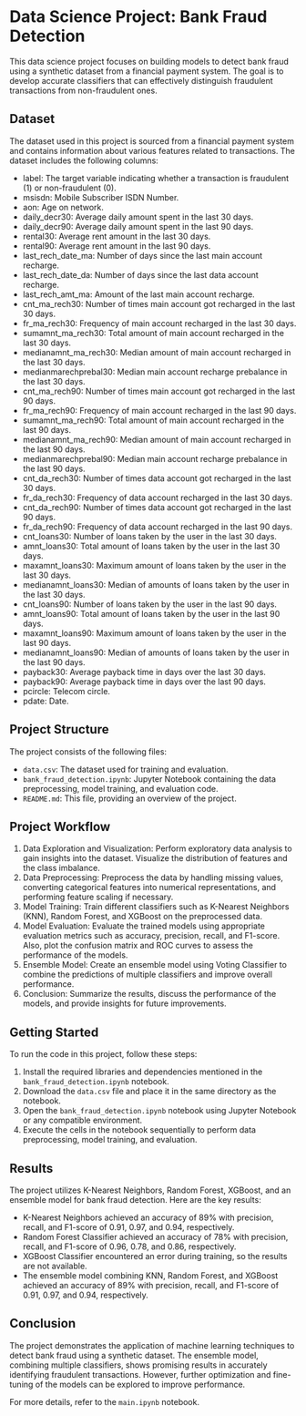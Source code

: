 # Data Science Project: Bank Fraud Detection

This data science project focuses on building models to detect bank fraud using a synthetic dataset from a financial payment system. The goal is to develop accurate classifiers that can effectively distinguish fraudulent transactions from non-fraudulent ones.

## Dataset

The dataset used in this project is sourced from a financial payment system and contains information about various features related to transactions. The dataset includes the following columns:

- label: The target variable indicating whether a transaction is fraudulent (1) or non-fraudulent (0).
- msisdn: Mobile Subscriber ISDN Number.
- aon: Age on network.
- daily_decr30: Average daily amount spent in the last 30 days.
- daily_decr90: Average daily amount spent in the last 90 days.
- rental30: Average rent amount in the last 30 days.
- rental90: Average rent amount in the last 90 days.
- last_rech_date_ma: Number of days since the last main account recharge.
- last_rech_date_da: Number of days since the last data account recharge.
- last_rech_amt_ma: Amount of the last main account recharge.
- cnt_ma_rech30: Number of times main account got recharged in the last 30 days.
- fr_ma_rech30: Frequency of main account recharged in the last 30 days.
- sumamnt_ma_rech30: Total amount of main account recharged in the last 30 days.
- medianamnt_ma_rech30: Median amount of main account recharged in the last 30 days.
- medianmarechprebal30: Median main account recharge prebalance in the last 30 days.
- cnt_ma_rech90: Number of times main account got recharged in the last 90 days.
- fr_ma_rech90: Frequency of main account recharged in the last 90 days.
- sumamnt_ma_rech90: Total amount of main account recharged in the last 90 days.
- medianamnt_ma_rech90: Median amount of main account recharged in the last 90 days.
- medianmarechprebal90: Median main account recharge prebalance in the last 90 days.
- cnt_da_rech30: Number of times data account got recharged in the last 30 days.
- fr_da_rech30: Frequency of data account recharged in the last 30 days.
- cnt_da_rech90: Number of times data account got recharged in the last 90 days.
- fr_da_rech90: Frequency of data account recharged in the last 90 days.
- cnt_loans30: Number of loans taken by the user in the last 30 days.
- amnt_loans30: Total amount of loans taken by the user in the last 30 days.
- maxamnt_loans30: Maximum amount of loans taken by the user in the last 30 days.
- medianamnt_loans30: Median of amounts of loans taken by the user in the last 30 days.
- cnt_loans90: Number of loans taken by the user in the last 90 days.
- amnt_loans90: Total amount of loans taken by the user in the last 90 days.
- maxamnt_loans90: Maximum amount of loans taken by the user in the last 90 days.
- medianamnt_loans90: Median of amounts of loans taken by the user in the last 90 days.
- payback30: Average payback time in days over the last 30 days.
- payback90: Average payback time in days over the last 90 days.
- pcircle: Telecom circle.
- pdate: Date.

## Project Structure

The project consists of the following files:

- `data.csv`: The dataset used for training and evaluation.
- `bank_fraud_detection.ipynb`: Jupyter Notebook containing the data preprocessing, model training, and evaluation code.
- `README.md`: This file, providing an overview of the project.

## Project Workflow

1. Data Exploration and Visualization: Perform exploratory data analysis to gain insights into the dataset. Visualize the distribution of features and the class imbalance.
2. Data Preprocessing: Preprocess the data by handling missing values, converting categorical features into numerical representations, and performing feature scaling if necessary.
3. Model Training: Train different classifiers such as K-Nearest Neighbors (KNN), Random Forest, and XGBoost on the preprocessed data.
4. Model Evaluation: Evaluate the trained models using appropriate evaluation metrics such as accuracy, precision, recall, and F1-score. Also, plot the confusion matrix and ROC curves to assess the performance of the models.
5. Ensemble Model: Create an ensemble model using Voting Classifier to combine the predictions of multiple classifiers and improve overall performance.
6. Conclusion: Summarize the results, discuss the performance of the models, and provide insights for future improvements.

## Getting Started

To run the code in this project, follow these steps:

1. Install the required libraries and dependencies mentioned in the `bank_fraud_detection.ipynb` notebook.
2. Download the `data.csv` file and place it in the same directory as the notebook.
3. Open the `bank_fraud_detection.ipynb` notebook using Jupyter Notebook or any compatible environment.
4. Execute the cells in the notebook sequentially to perform data preprocessing, model training, and evaluation.

## Results

The project utilizes K-Nearest Neighbors, Random Forest, XGBoost, and an ensemble model for bank fraud detection. Here are the key results:

- K-Nearest Neighbors achieved an accuracy of 89% with precision, recall, and F1-score of 0.91, 0.97, and 0.94, respectively.
- Random Forest Classifier achieved an accuracy of 78% with precision, recall, and F1-score of 0.96, 0.78, and 0.86, respectively.
- XGBoost Classifier encountered an error during training, so the results are not available.
- The ensemble model combining KNN, Random Forest, and XGBoost achieved an accuracy of 89% with precision, recall, and F1-score of 0.91, 0.97, and 0.94, respectively.

## Conclusion

The project demonstrates the application of machine learning techniques to detect bank fraud using a synthetic dataset. The ensemble model, combining multiple classifiers, shows promising results in accurately identifying fraudulent transactions. However, further optimization and fine-tuning of the models can be explored to improve performance.

For more details, refer to the `main.ipynb` notebook.

